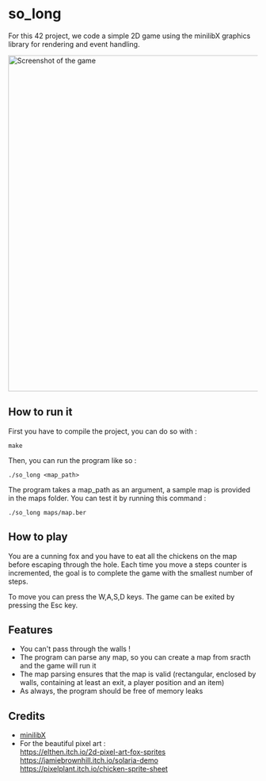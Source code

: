 # so_long
For this 42 project, we code a simple 2D game using the minilibX graphics library for rendering and event handling.

<img width="678" alt="Screenshot of the game" src="https://user-images.githubusercontent.com/92207326/199592185-a5e94666-7c4c-4b0c-8e77-420615bfcad2.png">

## How to run it
First you have to compile the project, you can do so with :
```
make
```
Then, you can run the program like so :
```
./so_long <map_path>
```
The program takes a map_path as an argument, a sample map is provided in the maps folder. You can test it by running this command :
```
./so_long maps/map.ber
```

## How to play
You are a cunning fox and you have to eat all the chickens on the map before escaping through the hole. 
Each time you move a steps counter is incremented, the goal is to complete the game with the smallest number of steps.

To move you can press the W,A,S,D keys. The game can be exited by pressing the Esc key.

## Features
* You can't pass through the walls !
* The program can parse any map, so you can create a map from sracth and the game will run it
* The map parsing ensures that the map is valid (rectangular, enclosed by walls, containing at least an exit, a player position and an item)
* As always, the program should be free of memory leaks

## Credits
* [minilibX](https://github.com/42Paris/minilibx-linux)
* For the beautiful pixel art : \
https://elthen.itch.io/2d-pixel-art-fox-sprites \
https://jamiebrownhill.itch.io/solaria-demo \
https://pixelplant.itch.io/chicken-sprite-sheet
